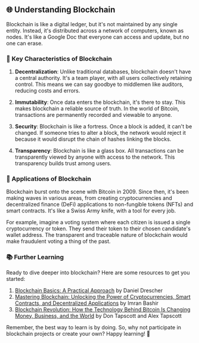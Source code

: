## 🌐 Understanding Blockchain

Blockchain is like a digital ledger, but it's not maintained by any single entity. Instead, it's distributed across a network of computers, known as nodes. It's like a Google Doc that everyone can access and update, but no one can erase.

### 🔐 Key Characteristics of Blockchain

1. **Decentralization**: Unlike traditional databases, blockchain doesn't have a central authority. It's a team player, with all users collectively retaining control. This means we can say goodbye to middlemen like auditors, reducing costs and errors.

2. **Immutability**: Once data enters the blockchain, it's there to stay. This makes blockchain a reliable source of truth. In the world of Bitcoin, transactions are permanently recorded and viewable to anyone.

3. **Security**: Blockchain is like a fortress. Once a block is added, it can't be changed. If someone tries to alter a block, the network would reject it because it would disrupt the chain of hashes linking the blocks.

4. **Transparency**: Blockchain is like a glass box. All transactions can be transparently viewed by anyone with access to the network. This transparency builds trust among users.

### 🚀 Applications of Blockchain

Blockchain burst onto the scene with Bitcoin in 2009. Since then, it's been making waves in various areas, from creating cryptocurrencies and decentralized finance (DeFi) applications to non-fungible tokens (NFTs) and smart contracts. It's like a Swiss Army knife, with a tool for every job.

For example, imagine a voting system where each citizen is issued a single cryptocurrency or token. They send their token to their chosen candidate's wallet address. The transparent and traceable nature of blockchain would make fraudulent voting a thing of the past.

### 📚 Further Learning

Ready to dive deeper into blockchain? Here are some resources to get you started:

1. [Blockchain Basics: A Practical Approach](https://www.amazon.com/Blockchain-Basics-Practical-Approach/dp/1547090685) by Daniel Drescher
2. [Mastering Blockchain: Unlocking the Power of Cryptocurrencies, Smart Contracts, and Decentralized Applications](https://www.amazon.com/Mastering-Blockchain-Unlocking-Cryptocurrencies-Decentralized/dp/1839213198) by Imran Bashir
3. [Blockchain Revolution: How the Technology Behind Bitcoin Is Changing Money, Business, and the World](https://www.amazon.com/Blockchain-Revolution-Technology-Changing-Business/dp/1101980133) by Don Tapscott and Alex Tapscott

Remember, the best way to learn is by doing. So, why not participate in blockchain projects or create your own? Happy learning! 🚀
